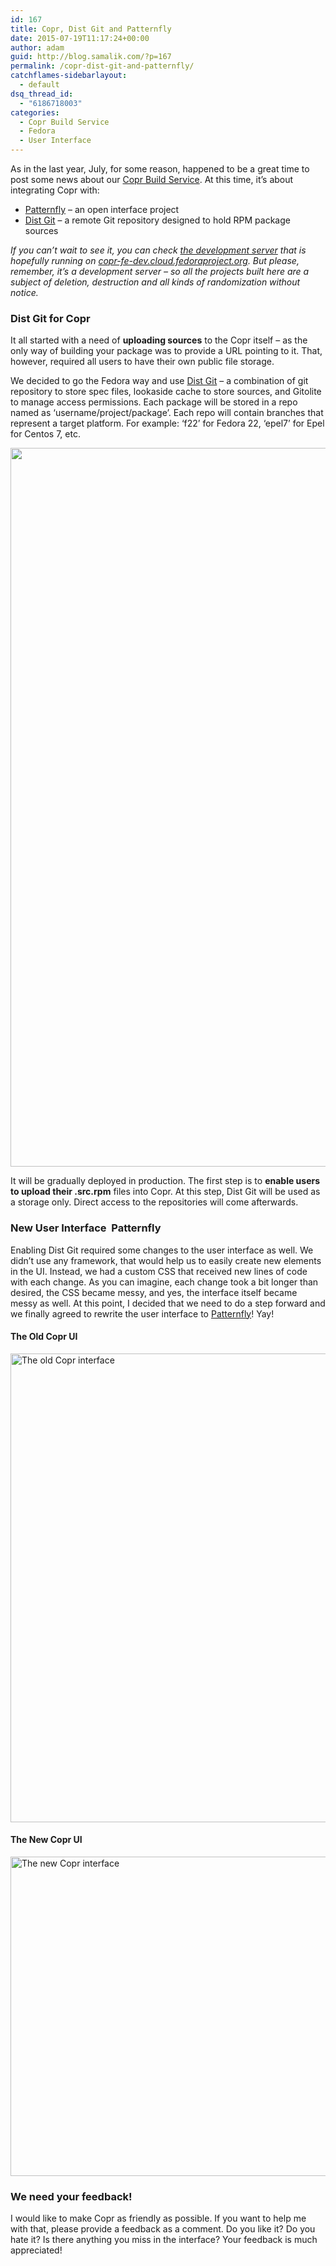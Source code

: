 ```yaml
---
id: 167
title: Copr, Dist Git and Patternfly
date: 2015-07-19T11:17:24+00:00
author: adam
guid: http://blog.samalik.com/?p=167
permalink: /copr-dist-git-and-patternfly/
catchflames-sidebarlayout:
  - default
dsq_thread_id:
  - "6186718003"
categories:
  - Copr Build Service
  - Fedora
  - User Interface
---
```

As in the last year, July, for some reason, happened to be a great time to post some news about our [Copr Build Service](http://copr.fedoraproject.org). At this time, it&#8217;s about integrating Copr with:

  * [Patternfly](http://www.patternfly.org) &#8211; an open interface project
  * [Dist Git](https://github.com/release-engineering/dist-git) &#8211; a remote Git repository designed to hold RPM package sources

_If you can&#8217;t wait to see it, you can check [the development server](http://copr-fe-dev.cloud.fedoraproject.org/) that is hopefully running on [copr-fe-dev.cloud.fedoraproject.org](http://copr-fe-dev.cloud.fedoraproject.org/). But please, remember, it&#8217;s a development server &#8211; so all the projects built here are a subject of deletion, destruction and all kinds of randomization without notice._

### Dist Git for Copr

It all started with a need of **uploading sources** to the Copr itself &#8211; as the only way of building your package was to provide a URL pointing to it. That, however, required all users to have their own public file storage.

We decided to go the Fedora way and use [Dist Git](https://github.com/release-engineering/dist-git) &#8211; a combination of git repository to store spec files, lookaside cache to store sources, and Gitolite to manage access permissions. Each package will be stored in a repo named as &#8216;username/project/package&#8217;. Each repo will contain branches that represent a target platform. For example: &#8216;f22&#8217; for Fedora 22, &#8216;epel7&#8217; for Epel for Centos 7, etc.

<img class="aligncenter" src="https://github.com/release-engineering/dist-git/raw/master/images/storage.png" alt="" width="1592" height="1150" />

It will be gradually deployed in production. The first step is to **enable users to upload their .src.rpm** files into Copr. At this step, Dist Git will be used as a storage only. Direct access to the repositories will come afterwards.

### New User Interface  Patternfly

Enabling Dist Git required some changes to the user interface as well. We didn&#8217;t use any framework, that would help us to easily create new elements in the UI. Instead, we had a custom CSS that received new lines of code with each change. As you can imagine, each change took a bit longer than desired, the CSS became messy, and yes, the interface itself became messy as well. At this point, I decided that we need to do a step forward and we finally agreed to rewrite the user interface to [Patternfly](https://www.patternfly.org/)! Yay!

#### The Old Copr UI

[<img class="alignleft wp-image-181 size-large" src="https://blog-shaman.rhcloud.com/wp-content/uploads/2015/07/old-copr1-819x1024.png" alt="The old Copr interface" width="600" height="750" />](https://blog-shaman.rhcloud.com/wp-content/uploads/2015/07/old-copr1.png)

#### The New Copr UI

[<img class="alignleft wp-image-182 size-large" src="https://blog-shaman.rhcloud.com/wp-content/uploads/2015/07/new-copr1-1024x872.png" alt="The new Copr interface" width="600" height="511" />](https://blog-shaman.rhcloud.com/wp-content/uploads/2015/07/new-copr1.png)

### We need your feedback!

I would like to make Copr as friendly as possible. If you want to help me with that, please provide a feedback as a comment. Do you like it? Do you hate it? Is there anything you miss in the interface? Your feedback is much appreciated!
